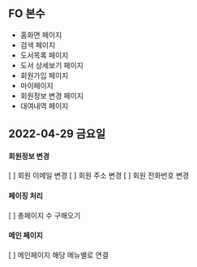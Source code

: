 ## FO 본수

- 홈화면 페이지
- 검색 페이지
- 도서목록 페이지
- 도서 상세보기 페이지
- 회원가입 페이지
- 마이페이지 
- 회원정보 변경 페이지
- 대여내역 페이지

## 2022-04-29 금요일

#### 회원정보 변경 
[ ] 회원 이메일 변경
[ ] 회원 주소 변경
[ ] 회원 전화번호 변경

#### 페이징 처리
[ ] 총페이지 수 구해오기

#### 메인 페이지 
[ ] 메인페이지 해당 메뉴별로 연결